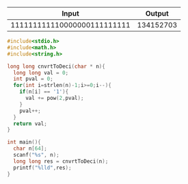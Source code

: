 
| Input                       | Output |
| --------------------------- | ------ |
| 111111111110000000111111111 | 134152703       |

```c
#include<stdio.h>
#include<math.h>
#include<string.h>

long long cnvrtToDeci(char * n){
  long long val = 0;
  int pval = 0;
  for(int i=strlen(n)-1;i>=0;i--){
    if(n[i] == '1'){
      val += pow(2,pval);
    }
    pval++;
  }
  return val;
}

int main(){
  char n[64];
  scanf("%s", n);
  long long res = cnvrtToDeci(n);
  printf("%lld",res);
}
```


